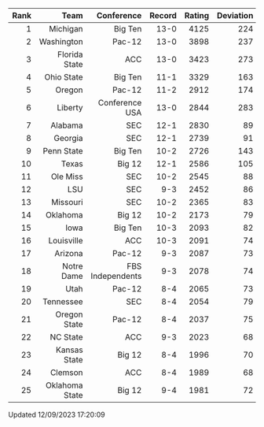 | Rank  | Team                 | Conference           | Record   | Rating | Deviation |
| ---:  | ---:                 | ---:                 | ---:     | ---:   | ---:      |
| 1     | Michigan             | Big Ten              | 13-0     | 4125   | 224       |
| 2     | Washington           | Pac-12               | 13-0     | 3898   | 237       |
| 3     | Florida State        | ACC                  | 13-0     | 3423   | 273       |
| 4     | Ohio State           | Big Ten              | 11-1     | 3329   | 163       |
| 5     | Oregon               | Pac-12               | 11-2     | 2912   | 174       |
| 6     | Liberty              | Conference USA       | 13-0     | 2844   | 283       |
| 7     | Alabama              | SEC                  | 12-1     | 2830   | 89        |
| 8     | Georgia              | SEC                  | 12-1     | 2739   | 91        |
| 9     | Penn State           | Big Ten              | 10-2     | 2726   | 143       |
| 10    | Texas                | Big 12               | 12-1     | 2586   | 105       |
| 11    | Ole Miss             | SEC                  | 10-2     | 2545   | 88        |
| 12    | LSU                  | SEC                  | 9-3      | 2452   | 86        |
| 13    | Missouri             | SEC                  | 10-2     | 2365   | 83        |
| 14    | Oklahoma             | Big 12               | 10-2     | 2173   | 79        |
| 15    | Iowa                 | Big Ten              | 10-3     | 2093   | 82        |
| 16    | Louisville           | ACC                  | 10-3     | 2091   | 74        |
| 17    | Arizona              | Pac-12               | 9-3      | 2087   | 73        |
| 18    | Notre Dame           | FBS Independents     | 9-3      | 2078   | 74        |
| 19    | Utah                 | Pac-12               | 8-4      | 2065   | 73        |
| 20    | Tennessee            | SEC                  | 8-4      | 2054   | 79        |
| 21    | Oregon State         | Pac-12               | 8-4      | 2037   | 75        |
| 22    | NC State             | ACC                  | 9-3      | 2023   | 68        |
| 23    | Kansas State         | Big 12               | 8-4      | 1996   | 70        |
| 24    | Clemson              | ACC                  | 8-4      | 1989   | 68        |
| 25    | Oklahoma State       | Big 12               | 9-4      | 1981   | 72        |

Updated 12/09/2023 17:20:09

